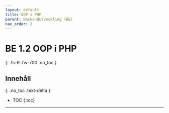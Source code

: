 ```yaml
---
layout: default
title: OOP i PHP
parent: Backendutveckling (BE)
nav_order: 2
---
```


# BE 1.2 OOP i PHP
{: .fs-9 .fw-700 .no_toc }

## Innehåll
{: .no_toc .text-delta }

- TOC
{:toc}

---
